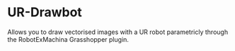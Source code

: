 # UR-Drawbot
Allows you to draw vectorised images with a UR robot parametricly through the RobotExMachina Grasshopper plugin.
